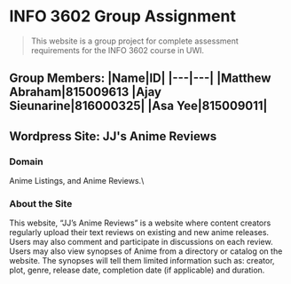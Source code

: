 # INFO 3602 Group Assignment
>This website is a group project for complete assessment requirements for the INFO 3602 course in UWI.

Group Members:
|Name|ID|
|---|---|
|Matthew Abraham|815009613
|Ajay Sieunarine|816000325|
|Asa Yee|815009011|
---
## Wordpress Site: JJ's Anime Reviews

### Domain
   Anime Listings, and Anime Reviews.\

### About the Site
   This website, “JJ’s Anime Reviews” is a website where content creators regularly upload their text reviews on existing and new anime releases. Users may also comment and participate in discussions on each review. Users may also view synopses of Anime from a directory or catalog on the website. The synopses will tell them limited information such as: creator, plot, genre, release date, completion date (if applicable) and duration.
